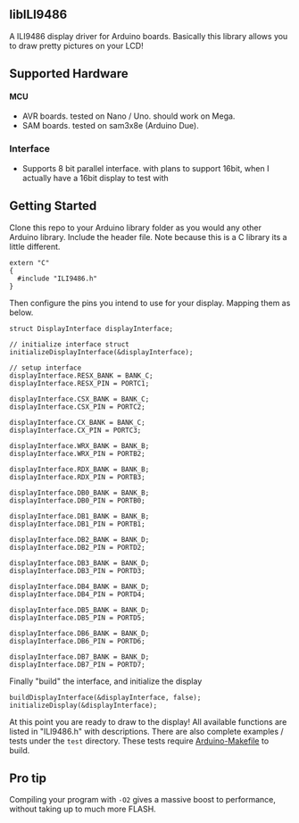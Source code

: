 ## libILI9486
A ILI9486 display driver for Arduino boards. Basically this library allows you to draw
pretty pictures on your LCD!

## Supported Hardware
#### MCU
- AVR boards. tested on Nano / Uno. should work on Mega.
- SAM boards. tested on sam3x8e (Arduino Due).

### Interface
- Supports 8 bit parallel interface. with plans to support 16bit, when I actually have a     16bit display to test with


## Getting Started
Clone this repo to your Arduino library folder as you would any other Arduino library.
Include the header file. Note because this is a C library its a little different.
```
extern "C"
{
  #include "ILI9486.h"
}
```
Then configure the pins you intend to use for your display. Mapping them as below.
```
struct DisplayInterface displayInterface;

// initialize interface struct
initializeDisplayInterface(&displayInterface);

// setup interface
displayInterface.RESX_BANK = BANK_C;
displayInterface.RESX_PIN = PORTC1;

displayInterface.CSX_BANK = BANK_C;
displayInterface.CSX_PIN = PORTC2;

displayInterface.CX_BANK = BANK_C;
displayInterface.CX_PIN = PORTC3;

displayInterface.WRX_BANK = BANK_B;
displayInterface.WRX_PIN = PORTB2;

displayInterface.RDX_BANK = BANK_B;
displayInterface.RDX_PIN = PORTB3;

displayInterface.DB0_BANK = BANK_B;
displayInterface.DB0_PIN = PORTB0;

displayInterface.DB1_BANK = BANK_B;
displayInterface.DB1_PIN = PORTB1;

displayInterface.DB2_BANK = BANK_D;
displayInterface.DB2_PIN = PORTD2;

displayInterface.DB3_BANK = BANK_D;
displayInterface.DB3_PIN = PORTD3;

displayInterface.DB4_BANK = BANK_D;
displayInterface.DB4_PIN = PORTD4;

displayInterface.DB5_BANK = BANK_D;
displayInterface.DB5_PIN = PORTD5;

displayInterface.DB6_BANK = BANK_D;
displayInterface.DB6_PIN = PORTD6;

displayInterface.DB7_BANK = BANK_D;
displayInterface.DB7_PIN = PORTD7;
```
Finally "build" the interface, and initialize the display
```
buildDisplayInterface(&displayInterface, false);
initializeDisplay(&displayInterface);
```
At this point you are ready to draw to the display! All available functions are listed in "ILI9486.h" with descriptions. There are also complete examples / tests under the `test` directory. These tests require [Arduino-Makefile](https://github.com/sudar/Arduino-Makefile) to build.

## Pro tip
Compiling your program with `-O2` gives a massive boost to performance, without taking up to much more FLASH.
